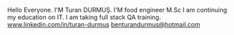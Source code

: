 Hello Everyone.
I'M Turan DURMUŞ. I'M food engineer M.Sc
I am continuing my education on IT.
I am taking full stack QA training.
www.linkedin.com/in/turan-durmuş
benturandurmus@hotmail.com
